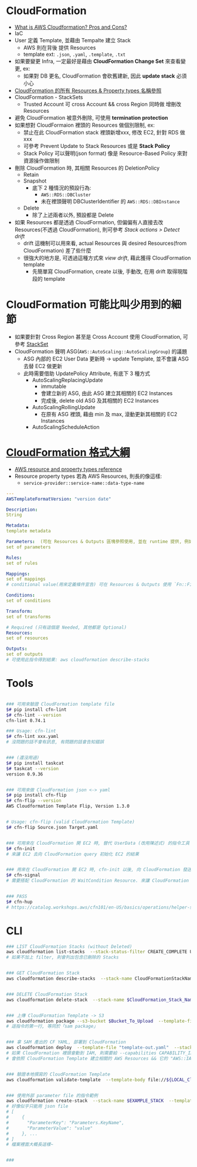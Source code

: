 
# CloudFormation

- [What is AWS Cloudformation? Pros and Cons?](https://www.youtube.com/watch?v=0Sh9OySCyb4)
- IaC
- User 定義 Template, 並藉由 Tempalte 建立 Stack
    - AWS 則在背後 提供 Resources
    - template ext: `.json`, `.yaml`, `.template`, `.txt`
- 如果要變更 Infra, 一定最好是藉由 **CloudFormation Change Set** 來查看變更, ex:
    - 如果對 DB 更名, CloudFormation 會砍舊建新, 因此 **update stack** 必須小心
- [CloudFormation 的所有 Resources & Property types 名稱參照](https://docs.aws.amazon.com/AWSCloudFormation/latest/UserGuide/aws-template-resource-type-ref.html)
- CloudFormation - StackSets
    - Trusted Account 可 cross Account && cross Region 同時做 增刪改 Resources
- 避免 CloudFormation 被意外刪除, 可使用 **termination protection**
- 如果想對 CloudFormaion 裡頭的 Resources 做個別限制, ex:
    - 禁止在此 CloudFormation stack 裡頭新增xxx, 修改 EC2, 針對 RDS 做 xxx
    - 可參考 Prevent Update to Stack Resources 或是 **Stack Policy**
    - Stack Policy 可以聲明(json format) 像是 Resource-Based Policy 來對資源操作做限制
- 刪除 CloudFormation 時, 其相關 Resources 的 DeletionPolicy
    - Retain
    - Snapshot
        - 底下 2 種情況的預設行為:
            - `AWS::RDS::DBCluster`
            - 未在裡頭聲明 DBClusterIdentifier 的 `AWS::RDS::DBInstance`
    - Delete
        - 除了上述兩者以外, 預設都是 Delete
- 如果 Resources 都是透過 CloudFormation, 但偏偏有人直接去改 Resources(不透過 CloudFormation), 則可參考 *Stack actions > Detect drift*
    - drift 這機制可以用來看, actual Resources 與 desired Resources(from CloudFormation) 差了些什麼
    - 很強大的地方是, 可透過這種方式來 *view drift*, 藉此獲得 CloudFormation template
        - 先簡單寫 CloudFormation, create 以後, 手動改, 在用 drift 取得現階段的 template


# CloudFormation 可能比叫少用到的細節

- 如果要針對 Cross Region 甚至是 Cross Account 使用 CloudFormation, 可參考 [StackSet](https://docs.aws.amazon.com/AWSCloudFormation/latest/UserGuide/what-is-cfnstacksets.html)
- CloudFormation 聲明 ASG(`AWS::AutoScaling::AutoScalingGroup`) 的議題
    - ASG 內部的 EC2 User Data 更新時 -> update Template, 並不會讓 ASG 去替 EC2 做更新
    - 此時需要借助 UpdatePolicy Attribute, 有底下 3 種方式
        - AutoScalingReplacingUpdate
            - immutable
            - 會建立新的 ASG, 由此 ASG 建立其相關的 EC2 Instances
            - 完成後, delete old ASG 及其相關的 EC2 Instances
        - AutoScalingRollingUpdate
            - 在原有 ASG 裡頭, 藉由 min 及 max, 滾動更新其相關的 EC2 Instances
        - AutoScalingScheduleAction


# [CloudFormation 格式大綱](https://docs.aws.amazon.com/AWSCloudFormation/latest/UserGuide/template-anatomy.html)

- [AWS resource and property types reference](https://docs.aws.amazon.com/AWSCloudFormation/latest/UserGuide/aws-template-resource-type-ref.html)
- Resource property types 若為 AWS Resources, 則長的像這樣: 
    - `service-provider::service-name::data-type-name`


```yaml
---
AWSTemplateFormatVersion: "version date"

Description:
String

Metadata:
template metadata

Parameters:  (可在 Resources & Outputs 區塊參照使用, 並在 runtime 提供, 例如 敏感資訊)
set of parameters

Rules:
set of rules

Mappings:
set of mappings
# conditional value(用來定義條件宣告) 可在 Resources & Outputs 使用 `Fn::FindInMap` 來做配對

Conditions:
set of conditions

Transform:
set of transforms

# Required (只有這個是 Needed, 其他都是 Optional)
Resources:
set of resources

Outputs:
set of outputs
# 可使用此指令得到結果: aws cloudformation describe-stacks
```


# Tools

```bash

### 可用來驗證 CloudFormation template file
$# pip install cfn-lint
$# cfn-lint --version
cfn-lint 0.74.1

### Usage: cfn-lint
$# cfn-lint xxx.yaml
# 沒問題的話不會有訊息, 有問題的話會告知錯誤


### (還沒用過)
$# pip install taskcat
$# taskcat --version
version 0.9.36


### 可用來做 CloudFormation json <-> yaml
$# pip install cfn-flip
$# cfn-flip --version
AWS Cloudformation Template Flip, Version 1.3.0


# Usage: cfn-flip (valid CloudFormation Template)
$# cfn-flip Source.json Target.yaml


### 可用來在 CloudFormation 開 EC2 時, 替代 UserData (改用陳述式) 的指令工具
$# cfn-init
# 來讓 EC2 去向 CloudFormation query 初始化 EC2 的結果


### 用來在 CloudFormation 開 EC2 時, cfn-init 以後, 向 CloudFormation 發送 signal (來表示完成的 CLI)
$# cfn-signal
# 需要搭配 CloudFormation 的 WaitCondition Resource. 來讓 CloudFormation 等候該 Resource 建立完成後, 再繼續後續動作(block template)


### PASS
$# cfn-hup
# https://catalog.workshops.aws/cfn101/en-US/basics/operations/helper-scripts

```


# CLI

```bash
### LIST CloudFormation Stacks (without Deleted)
aws cloudformation list-stacks  --stack-status-filter CREATE_COMPLETE UPDATE_COMPLETE ROLLBACK_COMPLETE
# 如果不加上 filter, 則會列出包含已刪除的 Stacks


### GET CloudFormation Stack
aws cloudformation describe-stacks  --stack-name CloudFormationStackName


### DELETE CloudFormation Stack
aws cloudformation delete-stack  --stack-name $CloudFormation_Stack_Name


### 上傳 CloudFormation Template -> S3
aws cloudformation package --s3-bucket $Bucket_To_Upload  --template-file $SAM_Template_YAML  --output-template-file "template-out.yaml"
# 這指令的第一行, 等同於「sam package」


### 拿 SAM 產出的 CF YAML, 部署到 CloudFormation
aws cloudformation deploy  --template-file "template-out.yaml"  --stack-name "cf-0213"  --capabilities CAPABILITY_IAM
# 如果 CloudFormation 裡頭會動到 IAM, 則需要給 --capabilities CAPABILITY_IAM
# 會依照 CloudFormation Template 建立相關的 AWS Resources && 它的 "AWS::IAM::Role"


### 驗證本地撰寫的 CloudFormation Template
aws cloudformation validate-template  --template-body file://${LOCAL_CloudFormation_YAML}


### 使用外部 parameter file 的指令範例
aws cloudformation create-stack  --stack-name $EXAMPLE_STACK  --template-body file://template.yaml  --parameters file://parameters.json
# 好像似乎只能用 json file
# [
#     {
#       "ParameterKey": "Parameters.KeyName",
#       "ParameterValue": "value"
#     }, ...
# ]
# 檔案裡面大概長這樣~


### 

```
